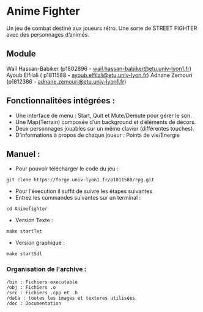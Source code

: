 # Anime Fighter

Un jeu de combat destiné aux joueurs rétro.
Une sorte de STREET FIGHTER avec des personnages d’animés.

## Module

Wail Hassan-Babiker (p1802896 - wail.hassan-babiker@etu.univ-lyon1.fr) 
Ayoub Elfilali ( p1811588 - ayoub.elfilali@etu.univ-lyon.fr)
Adnane Zemouri (p1812386 - adnane.zemouri@etu.univ-lyon1.fr)


## Fonctionnalitées intégrées : 

- Une interface de menu : Start, Quit et Mute/Demute pour gérer le son.
- Une Map(Terrain) composée d’un background et d’éléments de décors.
- Deux personnages jouables sur un même clavier (différentes touches).
- D’informations à propos de chaque joueur : Points de vie/Energie

## Manuel :

- Pour pouvoir télécharger le code du jeu :
```
git clone https://forge.univ-lyon1.fr/p1811588/rpg.git

```
- Pour l'éxecution il suffit de suivre les étapes suivantes
- Entrez les commandes suivantes sur un terminal :

```
cd Animefighter
```
- Version Texte :
```
make startTxt
```
- Version graphique :
```
make startSdl
```

### Organisation de l'archive :

```
/bin : Fichiers executable
/obj : Fichiers .o
/src : Fichiers .cpp et .h
/data : toutes les images et textures utilisées
/doc : Documentation
```

